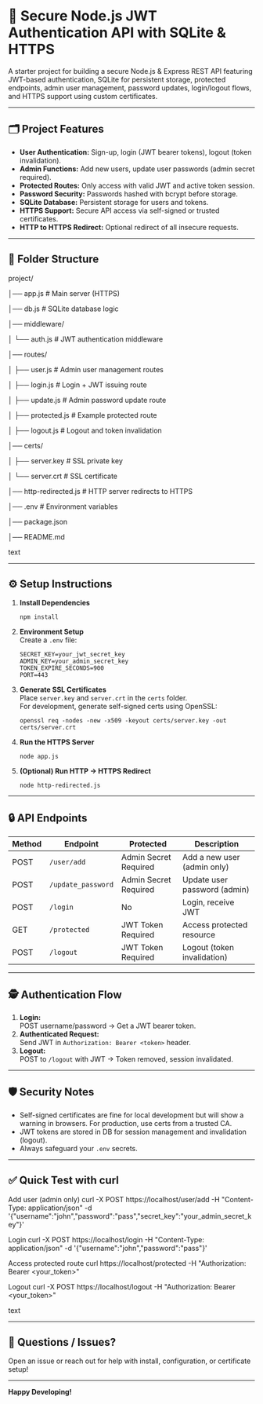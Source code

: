 # 🚀 Secure Node.js JWT Authentication API with SQLite & HTTPS

A starter project for building a secure Node.js & Express REST API featuring JWT-based authentication, SQLite for persistent storage, protected endpoints, admin user management, password updates, login/logout flows, and HTTPS support using custom certificates.

---

## 🗂️ Project Features

- **User Authentication:** Sign-up, login (JWT bearer tokens), logout (token invalidation).
- **Admin Functions:** Add new users, update user passwords (admin secret required).
- **Protected Routes:** Only access with valid JWT and active token session.
- **Password Security:** Passwords hashed with bcrypt before storage.
- **SQLite Database:** Persistent storage for users and tokens.
- **HTTPS Support:** Secure API access via self-signed or trusted certificates.
- **HTTP to HTTPS Redirect:** Optional redirect of all insecure requests.

---

## 📁 Folder Structure

project/

│── app.js # Main server (HTTPS)

│── db.js # SQLite database logic

│── middleware/

│ └── auth.js # JWT authentication middleware

│── routes/

│ ├── user.js # Admin user management routes

│ ├── login.js # Login + JWT issuing route

│ ├── update.js # Admin password update route

│ ├── protected.js # Example protected route

│ ├── logout.js # Logout and token invalidation

│── certs/

│ ├── server.key # SSL private key

│ └── server.crt # SSL certificate

│── http-redirected.js # HTTP server redirects to HTTPS

│── .env # Environment variables

│── package.json

│── README.md

text

---

## ⚙️ Setup Instructions

1. **Install Dependencies**
    ```
    npm install
    ```

2. **Environment Setup**  
    Create a `.env` file:
    ```
    SECRET_KEY=your_jwt_secret_key
    ADMIN_KEY=your_admin_secret_key
    TOKEN_EXPIRE_SECONDS=900
    PORT=443
    ```

3. **Generate SSL Certificates**  
    Place `server.key` and `server.crt` in the `certs` folder.  
    For development, generate self-signed certs using OpenSSL:
    ```
    openssl req -nodes -new -x509 -keyout certs/server.key -out certs/server.crt
    ```

4. **Run the HTTPS Server**
    ```
    node app.js
    ```

5. **(Optional) Run HTTP → HTTPS Redirect**
    ```
    node http-redirected.js
    ```

---

## 🔒 API Endpoints

| Method | Endpoint              | Protected                   | Description                     |
|--------|----------------------|-----------------------------|---------------------------------|
| POST   | `/user/add`          | Admin Secret Required        | Add a new user (admin only)     |
| POST   | `/update_password`   | Admin Secret Required        | Update user password (admin)    |
| POST   | `/login`             | No                          | Login, receive JWT              |
| GET    | `/protected`         | JWT Token Required           | Access protected resource       |
| POST   | `/logout`            | JWT Token Required           | Logout (token invalidation)     |

---

## 🕵️ Authentication Flow

1. **Login:**  
   POST username/password → Get a JWT bearer token.
2. **Authenticated Request:**  
   Send JWT in `Authorization: Bearer <token>` header.
3. **Logout:**  
   POST to `/logout` with JWT → Token removed, session invalidated.

---

## 🛡️ Security Notes

- Self-signed certificates are fine for local development but will show a warning in browsers. For production, use certs from a trusted CA.
- JWT tokens are stored in DB for session management and invalidation (logout).
- Always safeguard your `.env` secrets.

---

## ✅ Quick Test with curl

Add user (admin only)
curl -X POST https://localhost/user/add
-H "Content-Type: application/json"
-d '{"username":"john","password":"pass","secret_key":"your_admin_secret_key"}'

Login
curl -X POST https://localhost/login
-H "Content-Type: application/json"
-d '{"username":"john","password":"pass"}'

Access protected route
curl https://localhost/protected
-H "Authorization: Bearer <your_token>"

Logout
curl -X POST https://localhost/logout
-H "Authorization: Bearer <your_token>"

text

---

## 📧 Questions / Issues?

Open an issue or reach out for help with install, configuration, or certificate setup!

---

**Happy Developing!**
